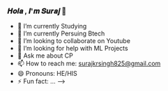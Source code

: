 ###  𝑯𝒐𝒍𝒂 , 𝑰'𝒎 𝑺𝒖𝒓𝒂𝒋 👋


- 🔭 I’m currently Studying
- 🌱 I’m currently Persuing Btech
- 👯 I’m looking to collaborate on Youtube
- 🤔 I’m looking for help with ML Projects
- 💬 Ask me about CP
- 📫 How to reach me: surajkrsingh825@gmail.com
- 😄 Pronouns: HE/HIS
- ⚡ Fun fact: ...
-->
